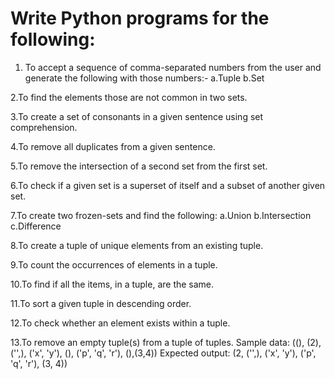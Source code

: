 # Write Python programs for the following:

1. To accept a sequence of comma-separated numbers from the user and generate the following with those numbers:-
a.Tuple
b.Set

2.To find the elements those are not common in two sets.

3.To create a set of consonants in a given sentence using set comprehension.

4.To remove all duplicates from a given sentence.

5.To remove the intersection of a second set from the first set.

6.To check if a given set is a superset of itself and a subset of another given set.

7.To create two frozen-sets and find the following:
a.Union
b.Intersection
c.Difference

8.To create a tuple of unique elements from an existing tuple.

9.To count the occurrences of elements in a tuple.

10.To find if all the items, in a tuple, are the same.

11.To sort a given tuple in descending order.

12.To check whether an element exists within a tuple.

13.To remove an empty tuple(s) from a tuple of tuples.
Sample data: ((), (2), ('',), ('x', 'y'), (), ('p', 'q', 'r'), (),(3,4))
Expected output: (2, ('',), ('x', 'y'), ('p', 'q', 'r'), (3, 4))
